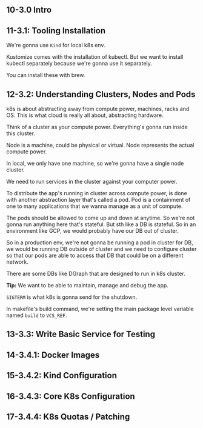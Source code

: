 ## 10-3.0 Intro
## 11-3.1: Tooling Installation
We're gonna use `Kind` for local k8s env.

Kustomize comes with the installation of kubectl. But we want to install kubectl separately because we're gonna use it separately.

You can install these with brew.

## 12-3.2: Understanding Clusters, Nodes and Pods
k8s is about abstracting away from compute power, machines, racks and OS. This is what cloud is really all about, abstracting hardware.

Think of a cluster as your compute power. Everything's gonna run inside this cluster. 

Node is a machine, could be physical or virtual. Node represents the actual compute power.

In local, we only have one machine, so we're gonna have a single node cluster.

We need to run services in the cluster against your computer power.

To distribute the app's running in cluster across compute power, is done with another abstraction layer that's called a pod.
Pod is a containment of one to many applications that we wanna manage as a unit of compute.

The pods should be allowed to come up and down at anytime. So we're not gonna run anything here that's stateful. But sth like a DB
is stateful. So in an environment like GCP, we would probably have our DB out of cluster.

So in a production env, we're not gonna be running a pod in cluster for DB, we would be running DB outside of cluster and we need to
configure cluster so that our pods are able to access that DB that could be on a different network.

There are some DBs like DGraph that are designed to run in k8s cluster.

**Tip:** We want to be able to maintain, manage and debug the app.

`SIGTERM` is what k8s is gonna send for the shutdown.

In makefile's build command, we're setting the main package level variable named `build` to `VCS_REF`.

## 13-3.3: Write Basic Service for Testing


## 14-3.4.1: Docker Images
## 15-3.4.2: Kind Configuration
## 16-3.4.3: Core K8s Configuration
## 17-3.4.4: K8s Quotas / Patching
